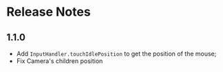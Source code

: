 # Release Notes

## 1.1.0

- Add `InputHandler.touchIdlePosition` to get the position of the mouse;
- Fix Camera's children position 
